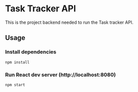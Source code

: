 # Task Tracker API

This is the project backend needed to run the Task tracker API.

## Usage

### Install dependencies

```
npm install
```

### Run React dev server (http://localhost:8080)

```
npm start
```
